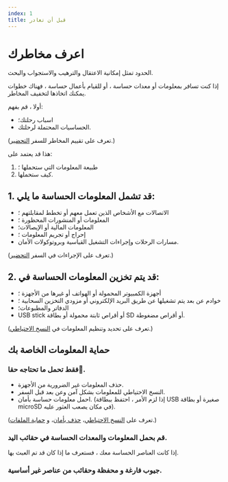 ```yaml
---
index: 1
title: قبل أن تغادر
---
```

# اعرف مخاطرك

الحدود تمثل إمكانية الاعتقال والترهيب والاستجواب والبحث.

إذا كنت تسافر بمعلومات أو معدات حساسة ، أو للقيام بأعمال حساسة ، فهناك خطوات يمكنك اتخاذها لتخفيف المخاطر.

أولا ، قم بفهم:

*   اسباب رحلتك؛
*   الحساسيات المحتملة لرحلتك.

(تعرف على تقييم المخاطر للسفر [التحضير](umbrella://travel/preparation).)

هذا قد يعتمد على:

1. طبيعة المعلومات التي ستحملها ؛
2. كيف ستحملها.

## 1. قد تشمل المعلومات الحساسة ما يلي:

*   الاتصالات مع الأشخاص الذين تعمل معهم أو تخطط لمقابلتهم ؛
*   المعلومات أو المنشورات المحظورة ؛
*   المعلومات المالية أو الإيصالات؛
*   إحراج أو تجريم المعلومات ؛
*   مسارات الرحلات وإجراءات التشغيل القياسية وبروتوكولات الأمان.

(تعرف على الإجراءات في السفر [التحضير](umbrella://travel/preparation).)

## 2. قد يتم تخزين المعلومات الحساسة في:

*   أجهزة الكمبيوتر المحمولة أو الهواتف أو غيرها من الأجهزة ؛
*   خوادم عن بعد يتم تشغيلها عن طريق البريد الإلكتروني أو مزودي التخزين السحابية ؛
*   الدفاتر والمطبوعات؛
*   USB stick أو أقراص ثابتة محمولة أو بطاقة SD أو أقراص مضغوطة.

(تعرف على تحديد وتنظيم المعلومات في [النسخ الاحتياطي](umbrella://information/backing-up).)

## حماية المعلومات الخاصة بك

### فقط تحمل ما تحتاجه حقا.ً

* حذف المعلومات غير الضرورية من الأجهزة.
* النسخ الاحتياطي للمعلومات بشكل آمن وعن بعد قبل السفر.
* احمل معلومات حساسة بأمان. (إذا لزم الأمر ، احتفظ ببطاقة USB صغيرة أو بطاقة microSD في مكان يصعب العثور عليه).

(تعرف على [النسخ الاحتياطي](umbrella://information/backing-up)، [حذف بأمان](umbrella://information/safely-deleting)، و [حماية الملفات](umbrella://information/protecting-files).)

### قم بحمل المعلومات والمعدات الحساسة في حقائب اليد.
إذا كانت العناصر الحساسة معك ، فستعرف ما إذا كان قد تم العبث بها.

### جيوب فارغة و محفظة وحقائب من عناصر غير أساسية.